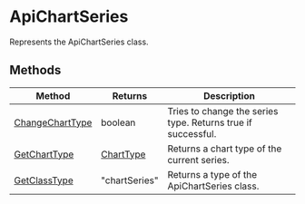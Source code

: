 # ApiChartSeries

Represents the ApiChartSeries class.


## Methods

| Method | Returns | Description |
| ------ | ------- | ----------- |
| [ChangeChartType](./Methods/ChangeChartType.md) | boolean | Tries to change the series type. Returns true if successful. |
| [GetChartType](./Methods/GetChartType.md) | [ChartType](../Enumeration/ChartType.md) | Returns a chart type of the current series. |
| [GetClassType](./Methods/GetClassType.md) | "chartSeries" | Returns a type of the ApiChartSeries class. |
